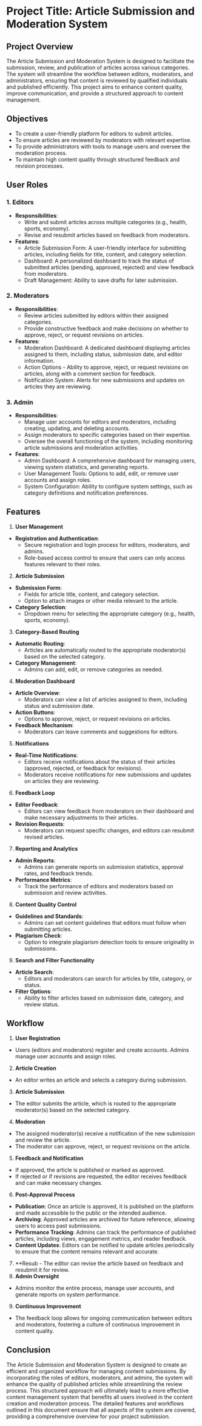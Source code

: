 # Project Title: Article Submission and Moderation System

## Project Overview
The Article Submission and Moderation System is designed to facilitate the submission, review, and publication of articles across various categories. The system will streamline the workflow between editors, moderators, and administrators, ensuring that content is reviewed by qualified individuals and published efficiently. This project aims to enhance content quality, improve communication, and provide a structured approach to content management.

## Objectives
- To create a user-friendly platform for editors to submit articles.
- To ensure articles are reviewed by moderators with relevant expertise.
- To provide administrators with tools to manage users and oversee the moderation process.
- To maintain high content quality through structured feedback and revision processes.

## User Roles
### 1. Editors
- **Responsibilities**:
  - Write and submit articles across multiple categories (e.g., health, sports, economy).
  - Revise and resubmit articles based on feedback from moderators.
- **Features**:
  - Article Submission Form: A user-friendly interface for submitting articles, including fields for title, content, and category selection.
  - Dashboard: A personalized dashboard to track the status of submitted articles (pending, approved, rejected) and view feedback from moderators.
  - Draft Management: Ability to save drafts for later submission.

### 2. Moderators
- **Responsibilities**:
  - Review articles submitted by editors within their assigned categories.
  - Provide constructive feedback and make decisions on whether to approve, reject, or request revisions on articles.
- **Features**:
  - Moderation Dashboard: A dedicated dashboard displaying articles assigned to them, including status, submission date, and editor information.
  - Action Options - Ability to approve, reject, or request revisions on articles, along with a comment section for feedback.
  - Notification System: Alerts for new submissions and updates on articles they are reviewing.

### 3. Admin
- **Responsibilities**:
  - Manage user accounts for editors and moderators, including creating, updating, and deleting accounts.
  - Assign moderators to specific categories based on their expertise.
  - Oversee the overall functioning of the system, including monitoring article submissions and moderation activities.
- **Features**:
  - Admin Dashboard: A comprehensive dashboard for managing users, viewing system statistics, and generating reports.
  - User Management Tools: Options to add, edit, or remove user accounts and assign roles.
  - System Configuration: Ability to configure system settings, such as category definitions and notification preferences.

## Features
1. **User  Management**
- **Registration and Authentication**:
  - Secure registration and login process for editors, moderators, and admins.
  - Role-based access control to ensure that users can only access features relevant to their roles.

2. **Article Submission**
- **Submission Form**:
  - Fields for article title, content, and category selection.
  - Option to attach images or other media relevant to the article.
- **Category Selection**:
  - Dropdown menu for selecting the appropriate category (e.g., health, sports, economy).

3. **Category-Based Routing**
- **Automatic Routing**:
  - Articles are automatically routed to the appropriate moderator(s) based on the selected category.
- **Category Management**:
  - Admins can add, edit, or remove categories as needed.

4. **Moderation Dashboard**
- **Article Overview**:
  - Moderators can view a list of articles assigned to them, including status and submission date.
- **Action Buttons**:
  - Options to approve, reject, or request revisions on articles.
- **Feedback Mechanism**:
  - Moderators can leave comments and suggestions for editors.

5. **Notifications**
- **Real-Time Notifications**:
  - Editors receive notifications about the status of their articles (approved, rejected, or feedback for revisions).
  - Moderators receive notifications for new submissions and updates on articles they are reviewing.

6. **Feedback Loop**
- **Editor Feedback**:
  - Editors can view feedback from moderators on their dashboard and make necessary adjustments to their articles.
- **Revision Requests**:
  - Moderators can request specific changes, and editors can resubmit revised articles.

7. **Reporting and Analytics**
- **Admin Reports**:
  - Admins can generate reports on submission statistics, approval rates, and feedback trends.
- **Performance Metrics**:
  - Track the performance of editors and moderators based on submission and review activities.

8. **Content Quality Control**
- **Guidelines and Standards**:
  - Admins can set content guidelines that editors must follow when submitting articles.
- **Plagiarism Check**:
  - Option to integrate plagiarism detection tools to ensure originality in submissions.

9. **Search and Filter Functionality**
- **Article Search**:
  - Editors and moderators can search for articles by title, category, or status.
- **Filter Options**:
  - Ability to filter articles based on submission date, category, and review status.

## Workflow
1. **User  Registration**
- Users (editors and moderators) register and create accounts. Admins manage user accounts and assign roles.
2. **Article Creation**
- An editor writes an article and selects a category during submission.
3. **Article Submission**
- The editor submits the article, which is routed to the appropriate moderator(s) based on the selected category.
4. **Moderation**
- The assigned moderator(s) receive a notification of the new submission and review the article.
- The moderator can approve, reject, or request revisions on the article.
5. **Feedback and Notification**
- If approved, the article is published or marked as approved.
- If rejected or if revisions are requested, the editor receives feedback and can make necessary changes.
6. **Post-Approval Process**
- **Publication**: Once an article is approved, it is published on the platform and made accessible to the public or the intended audience.
- **Archiving**: Approved articles are archived for future reference, allowing users to access past submissions.
- **Performance Tracking**: Admins can track the performance of published articles, including views, engagement metrics, and reader feedback.
- **Content Updates**: Editors can be notified to update articles periodically to ensure that the content remains relevant and accurate.
7. **Resub - The editor can revise the article based on feedback and resubmit it for review.
8. **Admin Oversight**
- Admins monitor the entire process, manage user accounts, and generate reports on system performance.
9. **Continuous Improvement**
- The feedback loop allows for ongoing communication between editors and moderators, fostering a culture of continuous improvement in content quality.

## Conclusion
The Article Submission and Moderation System is designed to create an efficient and organized workflow for managing content submissions. By incorporating the roles of editors, moderators, and admins, the system will enhance the quality of published articles while streamlining the review process. This structured approach will ultimately lead to a more effective content management system that benefits all users involved in the content creation and moderation process. The detailed features and workflows outlined in this document ensure that all aspects of the system are covered, providing a comprehensive overview for your project submission.
